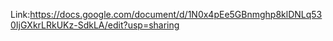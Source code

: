 Link:https://docs.google.com/document/d/1N0x4pEe5GBnmghp8klDNLq530IjGXkrLRkUKz-SdkLA/edit?usp=sharing